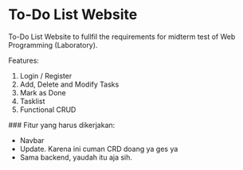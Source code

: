 # To-Do List Website
To-Do List Website to fullfil the requirements for midterm test of Web Programming (Laboratory).

Features:
1. Login / Register
2. Add, Delete and Modify Tasks
3. Mark as Done
4. Tasklist
5. Functional CRUD

<div align="justify">
### Fitur yang harus dikerjakan:  
<ul>
 <li>Navbar</li>
 <li>Update. Karena ini cuman CRD doang ya ges ya</li>
 <li>Sama backend, yaudah itu aja sih.</li>
</ul>
</div>